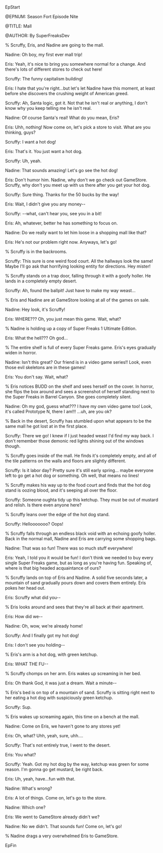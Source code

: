 EpStart

<!-- Epilogue Info -->

@EPNUM: Season Fort Episode Nite

@TITLE: Mall

@AUTHOR: By SuperFreaksDev

<!-- The episode starts here. Feel free to erase this line. -->

% Scruffy, Eris, and Nadine are going to the mall.

Nadine: Oh boy, my first ever mall trip!

Eris: Yeah, it's nice to bring you somewhere normal for a change. And there's lots of different stores to check out here!

Scruffy: The funny capitalism building!

Eris: I hate that you're right...but let's let Nadine have this moment, at least before she discovers the crushing weight of American greed.

Scruffy: Ah, Santa logic, got it. Not that he isn't real or anything, I don't know why you keep telling me he isn't real.

Nadine: Of course Santa's real! What do you mean, Eris?

Eris: Uhh, nothing! Now come on, let's pick a store to visit. What are you thinking, guys?

Scruffy: I want a hot dog!

Eris: That's it. You just want a hot dog.

Scruffy: Uh, yeah.

Nadine: That sounds amazing! Let's go see the hot dog!

Eris: Don't humor him. Nadine, why don't we go check out GameStore. Scruffy, why don't you meet up with us there after you get your hot dog.

Scruffy: Sure thing. Thanks for the 50 bucks by the way!

Eris: Wait, I didn't give you any money--

Scruffy: --what, can't hear you, see you in a bit!

Eris: Ah, whatever, better he has something to focus on.

Nadine: Do we really want to let him loose in a shopping mall like that?

Eris: He's not our problem right now. Anyways, let's go!

% Scruffy is in the backrooms.

Scruffy: This sure is one weird food court. All the hallways look the same! Maybe I'll go ask that horrifying looking entity for directions. Hey mister!

% Scruffy stands on a trap door, falling through it with a goofy holler. He lands in a completely empty desert.

Scruffy: Ah, found the ballpit! Just have to make my way weast...

% Eris and Nadine are at GameStore looking at all of the games on sale.

Nadine: Hey look, it's Scruffy!

Eris: WHERE??? Oh, you just mean this game. Wait, what?

% Nadine is holding up a copy of Super Freaks 1 Ultimate Edition.

Eris: What the hell??? Oh god...

% The entire shelf is full of every Super Freaks game. Eris's eyes gradually widen in horror.

Nadine: Isn't this great? Our friend is in a video game series!! Look, even those evil skeletons are in these games!

Eris: You don't say. Wait, what?

% Eris notices BUDD on the shelf and sees herself on the cover. In horror, she flips the box around and sees a screenshot of herself standing next to the Super Freaks in Barrel Canyon. She goes completely silent.

Nadine: Oh my god, guess what??? I have my own video game too! Look, it's called Prototype N, there I am!!! ...uh, are you ok?

% Back in the desert, Scruffy has stumbled upon what appears to be the same mall he got lost at in the first place.

Scruffy: There we go! I knew if I just headed weast I'd find my way back. I don't remember those demonic red lights shining out of the windows though.

% Scruffy goes inside of the mall. He finds it's completely empty, and all of the tile patterns on the walls and floors are slightly different.

Scruffy: Is it labor day? Pretty sure it's still early spring... maybe everyone left to go get a hot dog or something. Oh well, that means no lines!

% Scruffy makes his way up to the food court and finds that the hot dog stand is oozing blood, and it's seeping all over the floor.

Scruffy: Someone oughta tidy up this ketchup. They must be out of mustard and relish. Is there even anyone here?

% Scruffy leans over the edge of the hot dog stand.

Scruffy: Hellooooooo? Oops!

% Scruffy falls through an endless black void with an echoing goofy holler. Back in the normal mall, Nadine and Eris are carrying some shopping bags.

Nadine: That was so fun! There was so much stuff everywhere!

Eris: Yeah, I told you it would be fun! I don't think we needed to buy every single Super Freaks game, but as long as you're having fun. Speaking of, where is that big headed acquaintance of ours?

% Scruffy lands on top of Eris and Nadine. A solid five seconds later, a mountain of sand gradually pours down and covers them entirely. Eris pokes her head out.

Eris: Scruffy what did you--

% Eris looks around and sees that they're all back at their apartment.

Eris: How did we--

Nadine: Oh, wow, we're already home!

Scruffy: And I finally got my hot dog!

Eris: I don't see you holding--

% Eris's arm is a hot dog, with green ketchup.

Eris: WHAT THE FU--

% Scruffy chomps on her arm. Eris wakes up screaming in her bed.

Eris: Oh thank God, it was just a dream. Wait a minute--

% Eris's bed is on top of a mountain of sand. Scruffy is sitting right next to her eating a hot dog with suspiciously green ketchup.

Scruffy: Sup.

% Eris wakes up screaming again, this time on a bench at the mall.

Nadine: Come on Eris, we haven't gone to any stores yet!

Eris: Oh, what? Uhh, yeah, sure, uhh....

Scruffy: That's not entirely true, I went to the desert.

Eris: You what?

Scruffy: Yeah. Got my hot dog by the way, ketchup was green for some reason. I'm gonna go get mustard, be right back.

Eris: Uh, yeah, have...fun with that.

Nadine: What's wrong?

Eris: A lot of things. Come on, let's go to the store.

Nadine: Which one?

Eris: We went to GameStore already didn't we?

Nadine: No we didn't. That sounds fun! Come on, let's go!

% Nadine drags a very overwhelmed Eris to GameStore.

<!-- The episode ends here with "EpFin". It ends the format. Since it's already here, you don't need to mess with it. -->

EpFin

<script src="{{ '/assets/js/EpFormatter.js' | relative_url }}"></script>